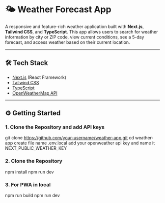 # 🌤️ Weather Forecast App

A responsive and feature-rich weather application built with **Next.js**, **Tailwind CSS**, and **TypeScript**. This app allows users to search for weather information by city or ZIP code, view current conditions, see a 5-day forecast, and access weather based on their current location.

---
## 🛠️ Tech Stack

- [Next.js](https://nextjs.org/) (React Framework)
- [Tailwind CSS](https://tailwindcss.com/)
- [TypeScript](https://www.typescriptlang.org/)
- [OpenWeatherMap API](https://openweathermap.org/api)

---
## ⚙️ Getting Started

### 1. Clone the Repository and add API keys

git clone https://github.com/your-username/weather-app.git
cd weather-app
create file name .env.local 
add your openweather api key and name it NEXT_PUBLIC_WEATHER_KEY


### 2. Clone the Repository

npm install
npm run dev

### 3. For PWA in local 

npm run build 
npm run dev

